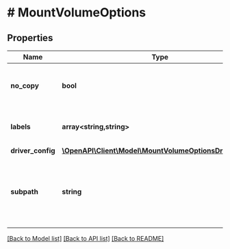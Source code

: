 # # MountVolumeOptions

## Properties

Name | Type | Description | Notes
------------ | ------------- | ------------- | -------------
**no_copy** | **bool** | Populate volume with data from the target. | [optional] [default to false]
**labels** | **array<string,string>** | User-defined key/value metadata. | [optional]
**driver_config** | [**\OpenAPI\Client\Model\MountVolumeOptionsDriverConfig**](MountVolumeOptionsDriverConfig.md) |  | [optional]
**subpath** | **string** | Source path inside the volume. Must be relative without any back traversals. | [optional]

[[Back to Model list]](../../README.md#models) [[Back to API list]](../../README.md#endpoints) [[Back to README]](../../README.md)
